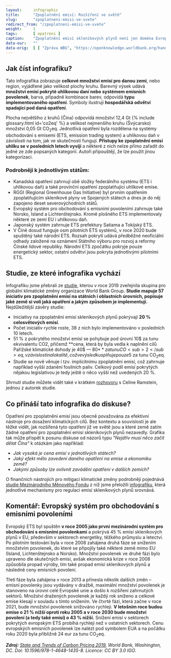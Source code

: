 ```yaml
---
layout:     infographic
title:      "Zpoplatnění emisí: Rozšíření ve světě"
slug:       "zpoplatneni-emisi-ve-svete"
redirect_from: "/zpoplatneni-emisi-ve-svete"
weight:     1
tags:       [ opatreni ]
caption:    "Zpoplatnění emisí skleníkových plynů není jen doména Evropské Unie - mnoho zemí světa má zavedenu uhlíkovou daň nebo systém emisních povolenek."
data-our:   ""
data-orig:	[ [ "Zpráva WBG", "https://openknowledge.worldbank.org/handle/10986/31755" ] ]
---
```

## Jak číst infografiku?

Tato infografika zobrazuje **celkové množství emisí pro danou zemi**, nebo region, vyjádřené jako velikost plochy kruhu. Barevný výsek udává **množství emisí pokryté uhlíkovou daní nebo systémem emisních povolenek**, barva, případně kombinace barev, odpovídá **typu implementovaného opatření**. Symboly ilustrují **hospodářská odvětví spadající pod daná opatření**.

Plocha největšího z kruhů (Čína) odpovídá množství 12,4 Gt {% include glossary.html id='co2eq' %} a velikost nejmenšího kruhu (Švýcarsko) množství 0,05 Gt CO<sub>2</sub>eq. Jednotlivá opatření byla rozdělena na systémy obchodování s emisemi (ETS, emission trading system) a uhlíkovou daň v závislosti na tom, jak ve skutečnosti fungují. **Přístupy ke zpoplatnění emisí uhlíku se v posledních letech vyvíjí** a některé z nich nelze přímo zařadit do jedné ze zde popsaných kategorií. Autoři připouštějí, že lze použít jinou kategorizaci.

### Podrobněji k jednotlivým státům:
* Kanadská opatření zahrnují obě složky federálního systému (ETS i uhlíkovou daň) a také provinční opatření zpoplatňující uhlíkové emise. 
* RGGI (Regional Greenhouse Gas Initiative) byl prvním opatřením zpoplatňujícím skleníkové plyny ve Spojených státech a dnes je do něj zapojeno deset severovýchodních států. 
* Evropský systém pro obchodování s emisními povoleními zahrnuje také Norsko, Island a Lichtenštejnsko. Kromě plošného ETS implementovaly některé ze zemí EU i uhlíkovou daň. 
* Japonský systém zahrnuje ETS prefektury Satiama a Tokijský ETS. 
* V Číně dosud funguje osm pilotních ETS systémů, v roce 2020 bude spuštěný také národní ETS. Rozsah pokrytí udává předběžné neoficiální odhady založené na oznámení Státního výboru pro rozvoj a reformy Čínské lidové republiky. Národní ETS zpočátku pokryje pouze energetický sektor, ostatní odvětví jsou pokryta jednotlivými pilotními ETS.


## Studie, ze které infografika vychází

Infografiku jsme přebrali ze [studie](https://openknowledge.worldbank.org/handle/10986/31755), kterou v roce 2019 zveřejnila skupina pro globální klimatické změny organizace World Bank Group. **Studie mapuje 57 iniciativ pro zpoplatnění emisí na státních i oblastních úrovních, popisuje jaké země si volí jaká opatření a jakým způsobem je implementují.** Nejdůležitější závěry studie:

* Iniciativy na zpoplatnění emisí skleníkových plynů pokrývají **20 % celosvětových emisí**. 
* Počet iniciativ rychle roste, 38 z nich bylo implementováno v posledních 10 letech. 
* 51 % z pokrytého množství emisí se pohybuje pod úrovní 10$ za tunu ekvivalentu CO2, přičemž **cena, která by byla vedla k naplnění cílů Pařížské klimatické dohody je 40$ — 80$**za tunu CO<sub>2</sub>eq, v závislosti na lokalitě, což ve výsledku splňuje pouze 5 % ze zahrnutých emisí. Nejvyšší jednotkovou cenu zavedlo Švédsko — 127$ za tunu CO<sub>2</sub>eq.
* Studie se nově věnuje i tzv. implicitnímu zpoplatnění emisí, což zahrnuje například vyšší zdanění fosilních paliv. Celkový podíl emisí pokrytých nějakou legislativou je tedy ještě o něco vyšší než uvedených 20 %.

Shrnutí studie můžete vidět také v krátkém [rozhovoru](https://www.youtube.com/watch?v=jBcpZahjKcE)
s Celine Ramstein, jednou z autorek studie. 

## Co přináší tato infografika do diskuse?
Opatření pro zpoplatnění emisí jsou obecně považována za efektivní nástroje pro dosažení klimatických cílů. Bez kontextu a souvislosti je ale těžké vidět, jak rozšířená tyto opatření již ve světě jsou a které země zatím  žádné opatření pro zpoplatnění emisí skleníkových plynů nezavedly. Grafika tak může přispět k posunu diskuse od názorů typu *"Nejdřív musí něco začít dělat Čína"* k otázkám jako například: 
* *Jak vysoká je cena emisí v jednotlivých státech?* 
* *Jaký efekt mělo zavedení daného opatření na emise a ekonomiku země?* 
* *Jakými způsoby lze ovlivnit zavádění opatření v dalších zemích?*

O finančních nástrojích pro mitigaci klimatické změny podrobněji pojednává [studie Mezinárodního Měnového Fondu](https://www.imf.org/en/Publications/FM/Issues/2019/09/12/fiscal-monitor-october-2019) z níž jsme přeložili [infografiku](https://faktaoklimatu.cz/infografiky/mitigacni-opatreni-mmf), která jednotlivé mechanismy pro regulaci emisí skleníkových plynů srovnává.



## Komentář: Evropský systém pro obchodování s emisními povoleními

Evropský ETS byl spuštěn **v roce 2005 jako první mezinárodní systém pro obchodování s emisními povolenkami** a pokrývá 45 % emisí skleníkových plynů v EU, především v sektorech energetiky, těžkého průmyslu a letectví. Po pilotním testování byla v roce 2008 zahájena druhá fáze se snížením množstvím povolenek, do které se připojily také některé země mimo EU (Island, Lichtenštejnsko a Norsko). Množství povolenek ve druhé fázi bylo upraveno dle skutečných emisí, avšak ekonomická krize v roce 2008 způsobila propad výroby, tím také propad emisí skleníkových plynů a následně ceny emisních povolení. 

Třetí fáze byla zahájena v roce 2013 a přinesla několik dalších změn – emisní povolenky jsou vydávány v dražbě, maximální množství povolenek je stanoveno na úrovni celé Evropské unie a došlo k rozšíření zahrnutých sektorů. Množství dražených povolenek je každý rok sníženo a celkové emise klesají v souladu s tímto snížením. Ve čtvrté fázi, která začne v roce 2021, bude množství povolenek snížováno rychleji. **V letošním roce budou emise o 21 % nižší oproti roku 2005 a v roce 2030 bude množství povolení (a tedy také emisí) o 43 % nižší.** Snížení emisí v sektorech pokrytých evropským ETS probíhá rychleji než v ostatních sektorech. Cenu evropských emisních povolenek lze nalézt pod symbolem EUA a na počátku roku 2020 byla přibližně 24 eur za tunu CO<sub>2</sub>eq.

*__Zdroj:__ [State and Trends of Carbon Pricing 2019](https://openknowledge.worldbank.org/handle/10986/31755), World Bank, Washington, DC. Doi: 10.1596/978-1-4648-1435-8. Licence: CC BY 3.0 IGO.*